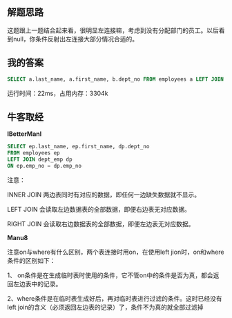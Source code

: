 ## 解题思路

这题跟上一题结合起来看，很明显左连接嘛，考虑到没有分配部门的员工。以后看到null，你条件反射出左连接大部分情况合适的。

## 我的答案

```sql
SELECT a.last_name, a.first_name, b.dept_no FROM employees a LEFT JOIN dept_emp b ON b.emp_no = a.emp_no;
```
运行时间：22ms，占用内存：3304k

## 牛客取经

**lBetterManl**

```sql
SELECT ep.last_name, ep.first_name, dp.dept_no 
FROM employees ep 
LEFT JOIN dept_emp dp
ON ep.emp_no = dp.emp_no
```
注意：

INNER JOIN 两边表同时有对应的数据，即任何一边缺失数据就不显示。

LEFT JOIN 会读取左边数据表的全部数据，即便右边表无对应数据。

RIGHT JOIN 会读取右边数据表的全部数据，即便左边表无对应数据。

**Manu8**

注意on与where有什么区别，两个表连接时用on，在使用left  jion时，on和where条件的区别如下：

1、  on条件是在生成临时表时使用的条件，它不管on中的条件是否为真，都会返回左边表中的记录。

2、where条件是在临时表生成好后，再对临时表进行过滤的条件。这时已经没有left  join的含义（必须返回左边表的记录）了，条件不为真的就全部过滤掉



